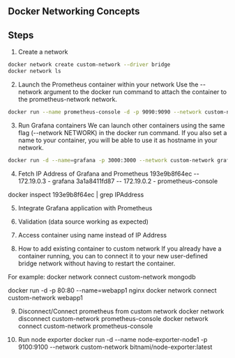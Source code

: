 ## Docker Networking Concepts

## Steps

1. Create a network

```bash
docker network create custom-network --driver bridge
docker network ls
```
2. Launch the Prometheus container within your network
Use the --network <NETWORK> argument to the docker run command to attach the container to 
the prometheus-network network.

```bash
docker run --name prometheus-console -d -p 9090:9090 --network custom-network bitnami/prometheus:latest

```
3. Run Grafana containers
We can launch other containers using the same flag (--network NETWORK) in the docker run command. If you also set a name to your container, you will be able to use it as hostname in your network.

```bash
docker run -d --name=grafana -p 3000:3000 --network custom-network grafana/grafana
```

4. Fetch IP Address of Grafana and Prometheus 
193e9b8f64ec -- 172.19.0.3  - grafana
3a1a8411fd87 -- 172.19.0.2 - prometheus-console

docker inspect 193e9b8f64ec | grep IPAddress

5.  Integrate Grafana application with Prometheus 

6. Validation (data source working as expected)

7. Access container using name instead of IP Address

8. How to add existing container to custom network 
If you already have a container running, you can to connect it to your new 
user-defined bridge network without having to restart the container. 

For example:
docker network connect custom-network mongodb

docker run -d -p 80:80 --name=webapp1 nginx
docker network connect custom-network webapp1

9. Disconnect/Connect prometheus from custom network 
docker network disconnect custom-network prometheus-console
docker network connect custom-network prometheus-console


10. Run node exporter 
docker run -d --name node-exporter-node1 -p 9100:9100 --network custom-network bitnami/node-exporter:latest